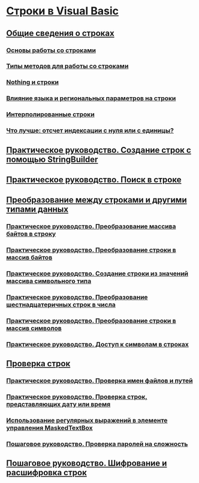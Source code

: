 # [Строки в Visual Basic](index.md)
## [Общие сведения о строках](introduction-to-strings.md)
### [Основы работы со строками](string-basics.md)
### [Типы методов для работы со строками](types-of-string-manipulation-methods.md)
### [Nothing и строки](nothing-and-strings.md)
### [Влияние языка и региональных параметров на строки](how-culture-affects-strings.md)
### [Интерполированные строки](interpolated-strings.md)
### [Что лучше: отсчет индексации с нуля или с единицы?](zero-based-vs-one-based-string-access.md)
## [Практическое руководство. Создание строк с помощью StringBuilder](how-to-create-strings-using-a-stringbuilder.md)
## [Практическое руководство. Поиск в строке](how-to-search-within-a-string.md)
## [Преобразование между строками и другими типами данных](converting-between-strings-and-other-data-types.md)
### [Практическое руководство. Преобразование массива байтов в строку](how-to-convert-an-array-of-bytes-into-a-string.md)
### [Практическое руководство. Преобразование строки в массив байтов](how-to-convert-strings-into-an-array-of-bytes.md)
### [Практическое руководство. Создание строки из значений массива символьного типа](how-to-create-a-string-from-an-array-of-char-values.md)
### [Практическое руководство. Преобразование шестнадцатеричных строк в числа](how-to-convert-hexadecimal-strings-to-numbers.md)
### [Практическое руководство. Преобразование строки в массив символов](how-to-convert-a-string-to-an-array-of-characters.md)
### [Практическое руководство. Доступ к символам в строках](how-to-access-characters-in-strings.md)
## [Проверка строк](validating-strings.md)
### [Практическое руководство. Проверка имен файлов и путей](how-to-validate-file-names-and-paths.md)
### [Практическое руководство. Проверка строк, представляющих дату или время](how-to-validate-strings-that-represent-dates-or-times.md)
### [Использование регулярных выражений в элементе управления MaskedTextBox](using-regular-expressions-with-the-maskedtextbox-control.md)
### [Пошаговое руководство. Проверка паролей на сложность](walkthrough-validating-that-passwords-are-complex.md)
## [Пошаговое руководство. Шифрование и расшифровка строк](walkthrough-encrypting-and-decrypting-strings.md)